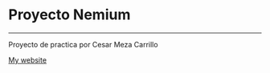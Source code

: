 # Proyecto Nemium

---

Proyecto de practica por Cesar Meza Carrillo

[My website](https://cesarmeza.com)
